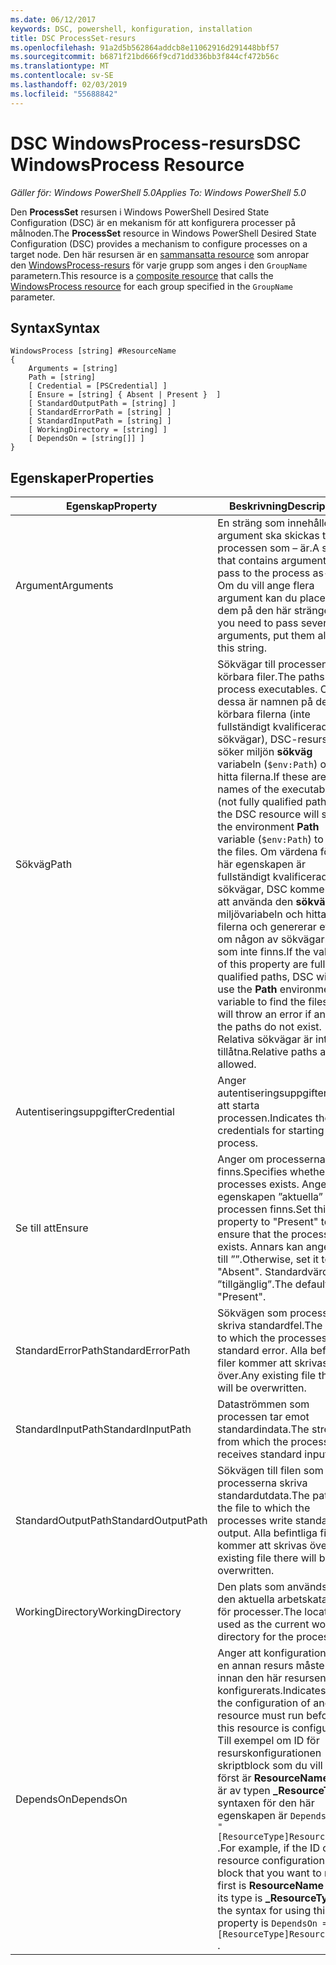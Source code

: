 ```yaml
---
ms.date: 06/12/2017
keywords: DSC, powershell, konfiguration, installation
title: DSC ProcessSet-resurs
ms.openlocfilehash: 91a2d5b562864addcb8e11062916d291448bbf57
ms.sourcegitcommit: b6871f21bd666f9cd71dd336bb3f844cf472b56c
ms.translationtype: MT
ms.contentlocale: sv-SE
ms.lasthandoff: 02/03/2019
ms.locfileid: "55688842"
---
```

# <a name="dsc-windowsprocess-resource"></a><span data-ttu-id="afca9-103">DSC WindowsProcess-resurs</span><span class="sxs-lookup"><span data-stu-id="afca9-103">DSC WindowsProcess Resource</span></span>

<span data-ttu-id="afca9-104">_Gäller för: Windows PowerShell 5.0_</span><span class="sxs-lookup"><span data-stu-id="afca9-104">_Applies To: Windows PowerShell 5.0_</span></span>

<span data-ttu-id="afca9-105">Den **ProcessSet** resursen i Windows PowerShell Desired State Configuration (DSC) är en mekanism för att konfigurera processer på målnoden.</span><span class="sxs-lookup"><span data-stu-id="afca9-105">The **ProcessSet** resource in Windows PowerShell Desired State Configuration (DSC) provides a mechanism to configure processes on a target node.</span></span> <span data-ttu-id="afca9-106">Den här resursen är en [sammansatta resource](../../../resources/authoringResourceComposite.md) som anropar den [WindowsProcess-resurs](windowsProcessResource.md) för varje grupp som anges i den `GroupName` parametern.</span><span class="sxs-lookup"><span data-stu-id="afca9-106">This resource is a [composite resource](../../../resources/authoringResourceComposite.md) that calls the [WindowsProcess resource](windowsProcessResource.md) for each group specified in the `GroupName` parameter.</span></span>

## <a name="syntax"></a><span data-ttu-id="afca9-107">Syntax</span><span class="sxs-lookup"><span data-stu-id="afca9-107">Syntax</span></span>

```
WindowsProcess [string] #ResourceName
{
    Arguments = [string]
    Path = [string]
    [ Credential = [PSCredential] ]
    [ Ensure = [string] { Absent | Present }  ]
    [ StandardOutputPath = [string] ]
    [ StandardErrorPath = [string] ]
    [ StandardInputPath = [string] ]
    [ WorkingDirectory = [string] ]
    [ DependsOn = [string[]] ]
}
```

## <a name="properties"></a><span data-ttu-id="afca9-108">Egenskaper</span><span class="sxs-lookup"><span data-stu-id="afca9-108">Properties</span></span>

| <span data-ttu-id="afca9-109">Egenskap</span><span class="sxs-lookup"><span data-stu-id="afca9-109">Property</span></span> | <span data-ttu-id="afca9-110">Beskrivning</span><span class="sxs-lookup"><span data-stu-id="afca9-110">Description</span></span> |
| --- | --- |
| <span data-ttu-id="afca9-111">Argument</span><span class="sxs-lookup"><span data-stu-id="afca9-111">Arguments</span></span>| <span data-ttu-id="afca9-112">En sträng som innehåller argument ska skickas till processen som – är.</span><span class="sxs-lookup"><span data-stu-id="afca9-112">A string that contains arguments to pass to the process as-is.</span></span> <span data-ttu-id="afca9-113">Om du vill ange flera argument kan du placera dem på den här strängen.</span><span class="sxs-lookup"><span data-stu-id="afca9-113">If you need to pass several arguments, put them all in this string.</span></span>|
| <span data-ttu-id="afca9-114">Sökväg</span><span class="sxs-lookup"><span data-stu-id="afca9-114">Path</span></span>| <span data-ttu-id="afca9-115">Sökvägar till processen körbara filer.</span><span class="sxs-lookup"><span data-stu-id="afca9-115">The paths to the process executables.</span></span> <span data-ttu-id="afca9-116">Om dessa är namnen på de körbara filerna (inte fullständigt kvalificerade sökvägar), DSC-resurs söker miljön **sökväg** variabeln (`$env:Path`) och hitta filerna.</span><span class="sxs-lookup"><span data-stu-id="afca9-116">If these are the names of the executable files (not fully qualified paths), the DSC resource will search the environment **Path** variable (`$env:Path`) to find the files.</span></span> <span data-ttu-id="afca9-117">Om värdena för den här egenskapen är fullständigt kvalificerade sökvägar, DSC kommer inte att använda den **sökväg** miljövariabeln och hitta filerna och genererar ett fel om någon av sökvägarna som inte finns.</span><span class="sxs-lookup"><span data-stu-id="afca9-117">If the values of this property are fully qualified paths, DSC will not use the **Path** environment variable to find the files, and will throw an error if any of the paths do not exist.</span></span> <span data-ttu-id="afca9-118">Relativa sökvägar är inte tillåtna.</span><span class="sxs-lookup"><span data-stu-id="afca9-118">Relative paths are not allowed.</span></span>|
| <span data-ttu-id="afca9-119">Autentiseringsuppgifter</span><span class="sxs-lookup"><span data-stu-id="afca9-119">Credential</span></span>| <span data-ttu-id="afca9-120">Anger autentiseringsuppgifterna för att starta processen.</span><span class="sxs-lookup"><span data-stu-id="afca9-120">Indicates the credentials for starting the process.</span></span>|
| <span data-ttu-id="afca9-121">Se till att</span><span class="sxs-lookup"><span data-stu-id="afca9-121">Ensure</span></span>| <span data-ttu-id="afca9-122">Anger om processerna som finns.</span><span class="sxs-lookup"><span data-stu-id="afca9-122">Specifies whether the processes exists.</span></span> <span data-ttu-id="afca9-123">Ange egenskapen ”aktuella” så att processen finns.</span><span class="sxs-lookup"><span data-stu-id="afca9-123">Set this property to "Present" to ensure that the process exists.</span></span> <span data-ttu-id="afca9-124">Annars kan ange den till ””.</span><span class="sxs-lookup"><span data-stu-id="afca9-124">Otherwise, set it to "Absent".</span></span> <span data-ttu-id="afca9-125">Standardvärdet är ”tillgänglig”.</span><span class="sxs-lookup"><span data-stu-id="afca9-125">The default is "Present".</span></span>|
| <span data-ttu-id="afca9-126">StandardErrorPath</span><span class="sxs-lookup"><span data-stu-id="afca9-126">StandardErrorPath</span></span>| <span data-ttu-id="afca9-127">Sökvägen som processerna skriva standardfel.</span><span class="sxs-lookup"><span data-stu-id="afca9-127">The path to which the processes write standard error.</span></span> <span data-ttu-id="afca9-128">Alla befintliga filer kommer att skrivas över.</span><span class="sxs-lookup"><span data-stu-id="afca9-128">Any existing file there will be overwritten.</span></span>|
| <span data-ttu-id="afca9-129">StandardInputPath</span><span class="sxs-lookup"><span data-stu-id="afca9-129">StandardInputPath</span></span>| <span data-ttu-id="afca9-130">Dataströmmen som processen tar emot standardindata.</span><span class="sxs-lookup"><span data-stu-id="afca9-130">The stream from which the process receives standard input.</span></span>|
| <span data-ttu-id="afca9-131">StandardOutputPath</span><span class="sxs-lookup"><span data-stu-id="afca9-131">StandardOutputPath</span></span>| <span data-ttu-id="afca9-132">Sökvägen till filen som processerna skriva standardutdata.</span><span class="sxs-lookup"><span data-stu-id="afca9-132">The path of the file to which the processes write standard output.</span></span> <span data-ttu-id="afca9-133">Alla befintliga filer kommer att skrivas över.</span><span class="sxs-lookup"><span data-stu-id="afca9-133">Any existing file there will be overwritten.</span></span>|
| <span data-ttu-id="afca9-134">WorkingDirectory</span><span class="sxs-lookup"><span data-stu-id="afca9-134">WorkingDirectory</span></span>| <span data-ttu-id="afca9-135">Den plats som används som den aktuella arbetskatalogen för processer.</span><span class="sxs-lookup"><span data-stu-id="afca9-135">The location used as the current working directory for the processes.</span></span>|
| <span data-ttu-id="afca9-136">DependsOn</span><span class="sxs-lookup"><span data-stu-id="afca9-136">DependsOn</span></span> | <span data-ttu-id="afca9-137">Anger att konfigurationen av en annan resurs måste köras innan den här resursen har konfigurerats.</span><span class="sxs-lookup"><span data-stu-id="afca9-137">Indicates that the configuration of another resource must run before this resource is configured.</span></span> <span data-ttu-id="afca9-138">Till exempel om ID för resurskonfigurationen skriptblock som du vill köra först är **ResourceName** och är av typen **_ResourceType**, syntaxen för den här egenskapen är `DependsOn = "[ResourceType]ResourceName"` .</span><span class="sxs-lookup"><span data-stu-id="afca9-138">For example, if the ID of the resource configuration script block that you want to run first is **ResourceName** and its type is **_ResourceType**, the syntax for using this property is `DependsOn = "[ResourceType]ResourceName"` .</span></span>|
